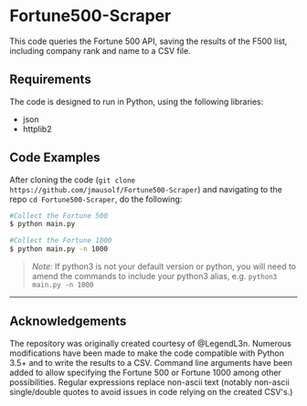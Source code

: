 # Fortune500-Scraper

This code queries the Fortune 500 API, saving the results of the F500 list, including company rank and name to a CSV file.

## Requirements

The code is designed to run in Python, using the following libraries:

- json
- httplib2


## Code Examples

After cloning the code (`git clone https://github.com/jmausolf/Fortune500-Scraper`) and navigating to the repo `cd Fortune500-Scraper`, do the following:

```bash
#Collect the Fortune 500
$ python main.py
```


```bash
#Collect the Fortune 1000
$ python main.py -n 1000
```

> *Note:* If python3 is not your default version or python, you will need to amend the commands to include your python3 alias, e.g. `python3 main.py -n 1000`

---

## Acknowledgements

The repository was originally created courtesy of @LegendL3n. Numerous modifications have been made to make the code compatible with Python 3.5+ and to write the results to a CSV. Command line arguments have been added to allow specifying the Fortune 500 or Fortune 1000 among other possibilities. Regular expressions replace non-ascii text (notably non-ascii single/double quotes to avoid issues in code relying on the created CSV's.)

